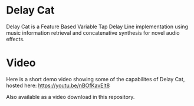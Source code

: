 # Delay Cat

Delay Cat is a Feature Based Variable Tap Delay Line implementation using music information retrieval and concatenative synthesis for novel audio effects.

# Video
Here is a short demo video showing some of the capabilites of Delay Cat, hosted here: https://youtu.be/nBOfKavElt8

Also available as a video download in this repository.
